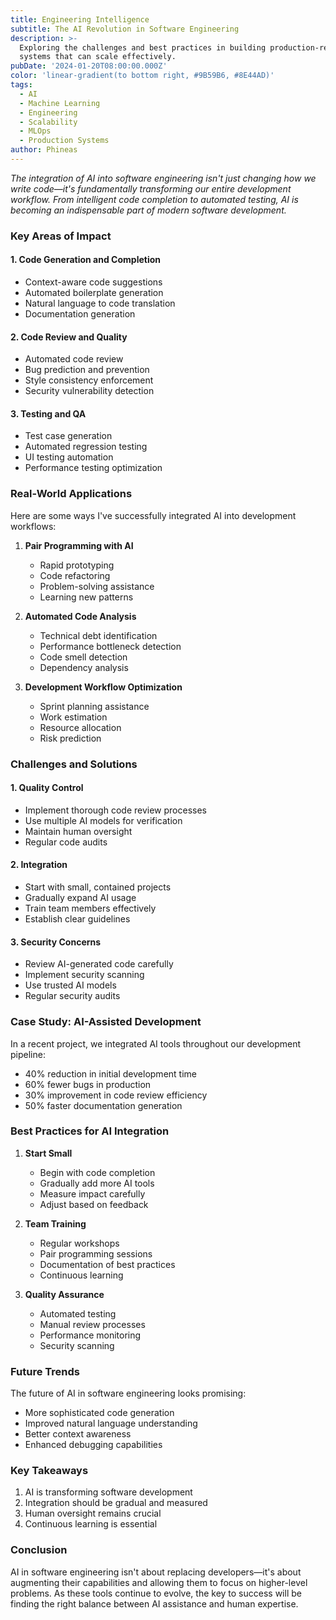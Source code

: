 ```yaml
---
title: Engineering Intelligence
subtitle: The AI Revolution in Software Engineering
description: >-
  Exploring the challenges and best practices in building production-ready AI
  systems that can scale effectively.
pubDate: '2024-01-20T08:00:00.000Z'
color: 'linear-gradient(to bottom right, #9B59B6, #8E44AD)'
tags:
  - AI
  - Machine Learning
  - Engineering
  - Scalability
  - MLOps
  - Production Systems
author: Phineas
---
```


_The integration of AI into software engineering isn't just changing how we write code—it's fundamentally transforming our entire development workflow. From intelligent code completion to automated testing, AI is becoming an indispensable part of modern software development._

### Key Areas of Impact

#### 1. Code Generation and Completion
- Context-aware code suggestions
- Automated boilerplate generation
- Natural language to code translation
- Documentation generation

#### 2. Code Review and Quality
- Automated code review
- Bug prediction and prevention
- Style consistency enforcement
- Security vulnerability detection

#### 3. Testing and QA
- Test case generation
- Automated regression testing
- UI testing automation
- Performance testing optimization

### Real-World Applications

Here are some ways I've successfully integrated AI into development workflows:

1. **Pair Programming with AI**
   - Rapid prototyping
   - Code refactoring
   - Problem-solving assistance
   - Learning new patterns

2. **Automated Code Analysis**
   - Technical debt identification
   - Performance bottleneck detection
   - Code smell detection
   - Dependency analysis

3. **Development Workflow Optimization**
   - Sprint planning assistance
   - Work estimation
   - Resource allocation
   - Risk prediction

### Challenges and Solutions

#### 1. Quality Control
- Implement thorough code review processes
- Use multiple AI models for verification
- Maintain human oversight
- Regular code audits

#### 2. Integration
- Start with small, contained projects
- Gradually expand AI usage
- Train team members effectively
- Establish clear guidelines

#### 3. Security Concerns
- Review AI-generated code carefully
- Implement security scanning
- Use trusted AI models
- Regular security audits

### Case Study: AI-Assisted Development

In a recent project, we integrated AI tools throughout our development pipeline:
- 40% reduction in initial development time
- 60% fewer bugs in production
- 30% improvement in code review efficiency
- 50% faster documentation generation

### Best Practices for AI Integration

1. **Start Small**
   - Begin with code completion
   - Gradually add more AI tools
   - Measure impact carefully
   - Adjust based on feedback

2. **Team Training**
   - Regular workshops
   - Pair programming sessions
   - Documentation of best practices
   - Continuous learning

3. **Quality Assurance**
   - Automated testing
   - Manual review processes
   - Performance monitoring
   - Security scanning

### Future Trends

The future of AI in software engineering looks promising:
- More sophisticated code generation
- Improved natural language understanding
- Better context awareness
- Enhanced debugging capabilities

### Key Takeaways

1. AI is transforming software development
2. Integration should be gradual and measured
3. Human oversight remains crucial
4. Continuous learning is essential

### Conclusion

AI in software engineering isn't about replacing developers—it's about augmenting their capabilities and allowing them to focus on higher-level problems. As these tools continue to evolve, the key to success will be finding the right balance between AI assistance and human expertise.
